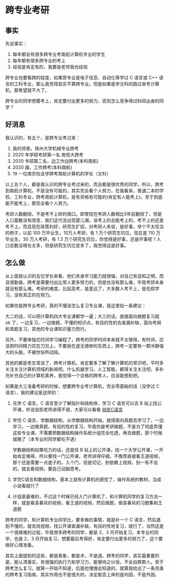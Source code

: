 # 跨专业考研

## 事实

先说事实：

1. 每年都会有很多跨专业考南航计算机专业的学生
2. 每年都有很多跨专业的考上
3. 歧视是肯定有的，我要是老师我也歧视

跨专业也要看跨的程度，如果原专业是电子信息、自动化等学过 C 语言或 C++ 语言的工科专业，那么我觉得其实不算跨专业。但是如果是学文科的跑过来考计算机，那希望就不大了。

跨专业的同学想要考上，肯定要付出更多的努力，否则怎么竞争得过科班出身的同学？



## 好消息

我认识的，有五个，是跨专业考过来：

1. 我的师弟，扬州大学机械专业跨考
2. 2020 年学硕考研第一名 南信大跨考
3. 2020 专硕第二名，边工作边跨考(本科南航)
4. 2020 届，工作跨考(本科南航)
5. 19 一位南农社会学跨考南航计算机的学长（文科）

以上五个人，都是我认识的跨专业考过来的，而且都是很优秀的同学，所以，跨考到南航计算机，不是没有可能的，其实完全看个人努力，在我看来，普通二本的学校，工科专业，跨考南航计算机，是有资格有可能的(肯定有人能考上)。至于到底能不能考上，那完全看个人努力。

考研人数翻倍，不是考不上研的借口。即使现在考研人数相比5年前翻倍了，但是人口基数没有改变，我们这代没出现婴儿潮，该考上的总能考上的，考不上的还是考不上。而且现在政策利好，研究生扩招，对考研人来说，是好事。举个不太恰当的例子，以前 100 万毕业生，10万人考研，有 1 万个研究生坑位，现在是 110 万毕业生，30 万人考研，有 1.3 万个研究生坑位，你觉得是好事，还是坏事呢？人口总数没增长太多，但是研究生坑位变多了，我觉得这是好事。



## 怎么做

从上面我认识的五位学长来看，他们本身学习能力就很强，对自己有自知之明，而且很勤奋。跨考是需要付出比常人更多努力的，但是也没有那么难，毕竟考研本身就没有那么难。考研的难度，比起高考，是差远了，大多数人考不上，是在假学习，没有真正的在努力。

如果你是跨专业考研，真的不懂该怎么复习专业课，我这里给一条建议：

大二的话，可以把计算机四大专业课都学一遍；大三的话，直接面向做题复习就 ok 了，一边复习，一边做题，不懂的知识点，有目的性的去查漏补缺，面向考纲和真题复习，其他的专业课知识量力而行。

另外，不要单独花时间学习编程了，跨考的同学时间本来就不太够用，有时间，应该把时间精力花在刀刃上，不要放在虚无缥缈的东西上，跨考一定要有一颗冷静强大的头脑，不被世俗所动摇。

其他的都是老生常谈了，跨考计算机，肯定要多了解了解计算机的常识吧，平时多关注关注计算机领域的新闻吧，什么机器学习，人工智能，都得关注关注吧，多补充补充自己的计算机素养，我觉得一个合格的跨考人，应该能想到吧。

如果是大三准备考研的时候，想要跨专业考计算机，完全零基础的话（没学过 C 语言），我的建议是这样的：

1. 先学 C 语言，C 语言至少了解指针和结构体，学习 C 语言可以去 B 站上找公开课，听说翁凯老师讲得不错，大家可以看看 [翁凯C语言](https://www.bilibili.com/video/BV19W411B7w1)

2. 学完 C 语言，学数据结构，从学数据结构开始，就得面向真题去学习了，一边学习，一边做真题，有目的性的复习，毕竟你是考研做题，不是为了彻底弄懂这些专业课，不需要把数据结构操作系统计组完全吃透，再去做题，那个时候就晚了（本专业的同学都吃不透）

   学数据结构如果吃力的话，还是找 B 站上的公开课，找一个大学公开课，一开始肯定难得，所以要找一门公开课，老师讲得仔细，不推荐直接看王道视频，那个还是需要一点底子的。入个门，但是切记，别依赖上视频，别一有不会的，就去看视频，要自己动脑思考。

3. 学完C语言和数据结构，基本上就有计算机的感觉了，操作系统的教材，当成小说看就行了

4. 计组是最难的，不过这个时候已经入门计算机了，和计算机同学的复习方法一样，就是看袁春风的视频，看王道的视频，然后做题，做袁春风的习题集和王道题

跨考的同学，和计算机专业同学比，要多做的事情，就是补一个 C 语言，然后遇到不懂的，就去找视频，找公开课查漏补缺，有目的性地复习，就行了，当然这是一个很艰难的过程，毕竟很多跨考的同学，都是 2，3 月开始复习，本专业的同学，也是 2，3 月开始复习，想要最后考得好，肯定要付出更多的努力了，这个要做好心理准备。



其实上面提到的这些，都是表象，都是术，不是道。跨考的同学，其实最重要的是，能认清事实，有很强的执行力和学习力，能够持之以恒，不会自欺欺人。至于跨考怎么复习，就算一开始不知道，后面也慢慢会知道的，就算我给出了一条完美的跨考复习指南，其实作用也不是很大的，决定能否上岸的是内因，不是外因。







